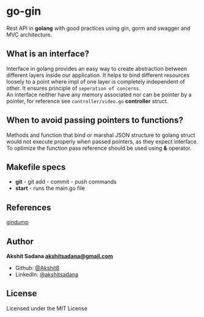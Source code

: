 # go-gin
Rest API in **golang** with good practices using gin, gorm and swagger and MVC architecture.

## What is an interface?
Interface in golang provides an easy way to create abstraction between different layers inside our application. It helps to bind different resources loosely to a point where impl of one layer is completely independent of other. It ensures principle of `seperation of concerns`.
<br>
An interface neither have any memory associated nor can be pointer by a pointer, for reference see `controller/video.go` **controller** struct. 

## When to avoid passing pointers to functions?
Methods and function that bind or marshal JSON structure to golang struct would not execute properly when passed pointers, as they expect interface. To optimize the function pass reference should be used using **&** operator.

## Makefile specs
- **git** - git add - commit - push commands
- **start** - runs the main.go file

## References
[gindump](https://github.com/tpkeeper/gin-dump)

## Author
**Akshit Sadana <akshitsadana@gmail.com>**

- Github: [@Akshit8](https://github.com/Akshit8)
- LinkedIn: [@akshitsadana](https://www.linkedin.com/in/akshit-sadana-b051ab121/)

## License
Licensed under the MIT License